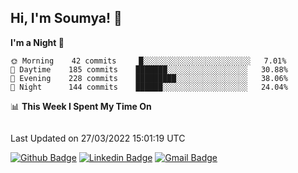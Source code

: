 ## Hi, I'm Soumya! 👋

<!--START_SECTION:waka-->
**I'm a Night 🦉** 

```text
🌞 Morning    42 commits     █░░░░░░░░░░░░░░░░░░░░░░░░   7.01% 
🌆 Daytime    185 commits    ███████░░░░░░░░░░░░░░░░░░   30.88% 
🌃 Evening    228 commits    █████████░░░░░░░░░░░░░░░░   38.06% 
🌙 Night      144 commits    ██████░░░░░░░░░░░░░░░░░░░   24.04%

```


📊 **This Week I Spent My Time On** 

```text
```


 Last Updated on 27/03/2022 15:01:19 UTC
<!--END_SECTION:waka-->

[![Github Badge](https://img.shields.io/badge/-rubyruins-grey?style=for-the-badge&logo=github&logoColor=white&link=https://github.com/rubyruins/)](https://www.github.com/rubyruins/) 
[![Linkedin Badge](https://img.shields.io/badge/-Soumya%20Parekh-0072b1?style=for-the-badge&logo=Linkedin&logoColor=white&link=https://www.linkedin.com/in/Soumya-Parekh/)](https://www.linkedin.com/in/Soumya-Parekh/) 
[![Gmail Badge](https://img.shields.io/badge/-soumyaparekh.me@gmail.com-c14438?style=for-the-badge&logo=Gmail&logoColor=white&link=mailto:soumyaparekh.me@gmail.com)](mailto:soumyaparekh.me@gmail.com) 
